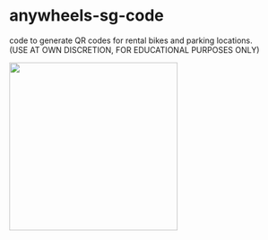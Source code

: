 # anywheels-sg-code
code to generate QR codes for rental bikes and parking locations. <br>
(USE AT OWN DISCRETION, FOR EDUCATIONAL PURPOSES ONLY)

<p align="left">
  <img src="https://cdn.shortpixel.ai/client/q_lqip,ret_wait,w_512,h_512/https://rss.com/blog/wp-content/uploads/2019/10/social_style_3_rss-512-1.png" width="300" height="300" />
</p>
